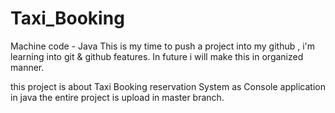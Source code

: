 # Taxi_Booking
Machine code - Java
This is my time to push a project into my github , i'm learning into git & github features. In future i will make this in organized manner.

this project is about Taxi Booking reservation System as Console application in java the entire project is upload in master branch.
